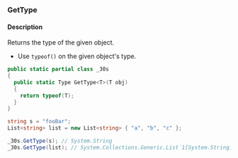 ### GetType

#### Description



Returns the type of the given object.

- Use `typeof()` on the given object's type.

```csharp
public static partial class _30s 
{
  public static Type GetType<T>(T obj) 
  {
    return typeof(T);
  }
}
```

```csharp
string s = "fooBar";
List<string> list = new List<string> { "a", "b", "c" };

_30s.GetType(s); // System.String
_30s.GetType(list); // System.Collections.Generic.List`1[System.String]
```
